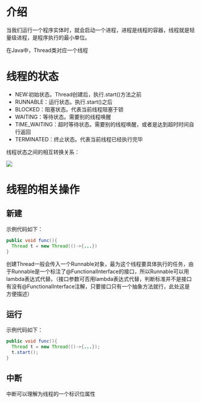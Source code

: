 # 介绍

当我们运行一个程序实体时，就会启动一个进程，进程是线程的容器，线程就是轻量级进程，是程序执行的最小单位。

在Java中，Thread类对应一个线程

# 线程的状态

* NEW:初始状态。Thread创建后，执行.start()方法之前
* RUNNABLE：运行状态。执行.start()之后
* BLOCKED：阻塞状态。代表当前线程阻塞于锁
* WAITING：等待状态。需要别的线程唤醒
* TIME_WAITING：超时等待状态。需要别的线程唤醒，或者是达到超时时间自行返回
* TERMINATED：终止状态。代表当前线程已经执行完毕

线程状态之间的相互转换关系：

![](/Users/didi/workspace/study/my-note/pic/线程状态.png)

# 线程的相关操作

## 新建

示例代码如下：

```java
public void func(){
  Thread t = new Thread(()->{...})
}
```

创建Thread一般会传入一个Runnable对象，最为这个线程要具体执行的任务，由于Runnable是一个标注了@FunctionalInterface的接口，所以Runnable可以用lambda表达式代替。（接口参数可否用lambda表达式代替，判断标准并不是接口有没有@FunctionalInterface注解，只要接口只有一个抽象方法就行，此处这是方便描述）

## 运行

示例代码如下：

```java
public void func(){
  Thread t = new Thread(()->{...});
  t.start();
}
```

## 中断

中断可以理解为线程的一个标识位属性